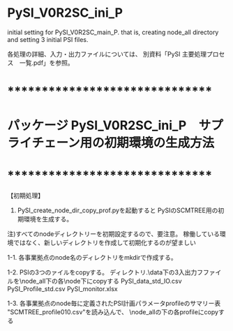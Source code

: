 # PySI_V0R2SC_ini_P
initial setting for PySI_V0R2SC_main_P. that is, creating node_all directory and setting 3 initial PSI files. 

各処理の詳細、入力・出力ファイルについては、
別資料「PySI 主要処理プロセス　一覧.pdf」を参照。


# ******************************
# パッケージ PySI_V0R2SC_ini_P　サプライチェーン用の初期環境の生成方法
# ******************************
【初期処理】

1. PySI_create_node_dir_copy_prof.pyを起動すると
   PySIのSCMTREE用の初期環境を生成する。

注)すべてのnodeディレクトリーを初期設定するので、要注意。
   稼働している環境ではなく、新しいディレクトリを作成して初期化するのが望ましい


   1-1. 各事業拠点のnode名のディレクトリをmkdirで作成する。

   1-2. PSIの3つのァイルをcopyする。
   ディレクトリ.\\data下の3入出力フファイルを\node_all下の各\node下にcopyする
   PySI_data_std_IO.csv
   PySI_Profile_std.csv
   PySI_monitor.xlsx

   1-3. 各事業拠点のnode毎に定義されたPSI計画パラメータprofileのサマリー表
        "SCMTREE_profile010.csv"を読み込んで、
        \node_allの下の各profileにcopyする
   

